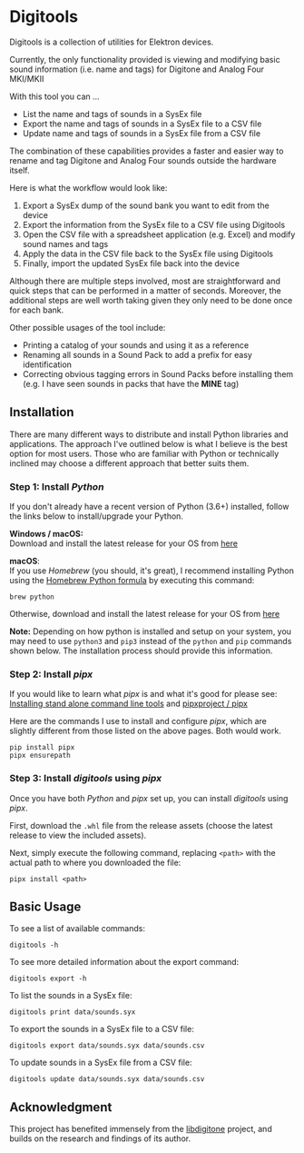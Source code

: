 # Digitools
Digitools is a collection of utilities for Elektron devices.

Currently, the only functionality provided is viewing and modifying basic sound information (i.e. name and tags) for Digitone and Analog Four MKI/MKII

With this tool you can ...
- List the name and tags of sounds in a SysEx file
- Export the name and tags of sounds in a SysEx file to a CSV file
- Update name and tags of sounds in a SysEx file from a CSV file

The combination of these capabilities provides a faster and easier way to rename and tag Digitone and Analog Four sounds outside the hardware itself.

Here is what the workflow would look like:
1. Export a SysEx dump of the sound bank you want to edit from the device
2. Export the information from the SysEx file to a CSV file using Digitools
3. Open the CSV file with a spreadsheet application (e.g. Excel) and modify sound names and tags
4. Apply the data in the CSV file back to the SysEx file using Digitools
5. Finally, import the updated SysEx file back into the device

Although there are multiple steps involved, most are straightforward and quick steps that can be performed in a matter of seconds. Moreover, the additional steps are well worth taking given they only need to be done once for each bank.

Other possible usages of the tool include:
- Printing a catalog of your sounds and using it as a reference
- Renaming all sounds in a Sound Pack to add a prefix for easy identification
- Correcting obvious tagging errors in Sound Packs before installing them (e.g. I have seen sounds in packs that have the __MINE__ tag)

## Installation
There are many different ways to distribute and install Python libraries and applications. The approach I've outlined below is what I believe is the best option for most users. Those who are familiar with Python or technically inclined may choose a different approach that better suits them.

### Step 1: Install _Python_
If you don't already have a recent version of Python (3.6+) installed, follow the links below to install/upgrade your Python.

__Windows / macOS:__<br>
Download and install the latest release for your OS from [here](https://www.python.org/downloads)

__macOS__:<br>
If you use _Homebrew_ (you should, it's great), I recommend installing Python using the [Homebrew Python formula](https://docs.brew.sh/Homebrew-and-Python) by executing this command:<br>
```
brew python
```

Otherwise, download and install the latest release for your OS from [here](https://www.python.org/downloads)

__Note:__
Depending on how python is installed and setup on your system, you may need to use `python3` and `pip3` instead of the `python` and `pip` commands shown below. The installation process should provide this information.

### Step 2: Install _pipx_
If you would like to learn what _pipx_ is and what it's good for please see: [Installing stand alone command line tools](https://packaging.python.org/guides/installing-stand-alone-command-line-tools) and [pipxproject / pipx](https://github.com/pipxproject/pipx)

Here are the commands I use to install and configure _pipx_, which are slightly different from those listed on the above pages. Both would work.
```
pip install pipx
pipx ensurepath
```

### Step 3: Install _digitools_ using _pipx_
Once you have both _Python_ and _pipx_ set up, you can install _digitools_ using _pipx_.

First, download the `.whl` file from the release assets (choose the latest release to view the included assets).

Next, simply execute the following command, replacing `<path>` with the actual path to where you downloaded the file:
```
pipx install <path>
```

## Basic Usage
To see a list of available commands:
```
digitools -h
```

To see more detailed information about the export command:
```
digitools export -h
```

To list the sounds in a SysEx file:
```
digitools print data/sounds.syx
```

To export the sounds in a SysEx file to a CSV file:
```
digitools export data/sounds.syx data/sounds.csv
```

To update sounds in a SysEx file from a CSV file:
```
digitools update data/sounds.syx data/sounds.csv
```

## Acknowledgment
This project has benefited immensely from the [libdigitone](https://gitlab.com/dhuck/libdigitone) project, and builds on the research and findings of its author.